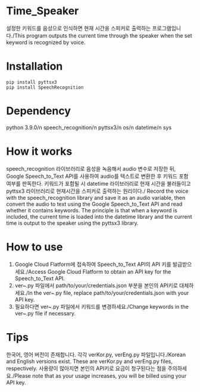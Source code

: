 # Time_Speaker
설정한 키워드를 음성으로 인식하면 현재 시간을 스피커로 출력하는 프로그램입니다./This program outputs the current time through the speaker when the set keyword is recognized by voice.

# Installation
```
pip install pyttsx3
pip install SpeechRecognition
```

# Dependency
python 3.9.0/n
speech_recognition/n
pyttsx3/n
os/n
datetime/n
sys


# How it works
speech_recognition 라이브러리로 음성을 녹음해서 audio 변수로 저장한 뒤, Google Speech_to_Text API를 사용하여 audio를 텍스트로 변환한 후 키워드 포함 여부를 판독한다. 키워드가 포함될 시 datetime 라이브러리로 현재 시간을 불러들이고 pyttsx3 라이브러리로 현재시간을 스피커로 출력하는 원리이다./ Record the voice with the speech_recognition library and save it as an audio variable, then convert the audio to text using the Google Speech_to_Text API and read whether it contains keywords. The principle is that when a keyword is included, the current time is loaded into the datetime library and the current time is output to the speaker using the pyttsx3 library.

# How to use
1. Google Cloud Flatform에 접속하여 Speech_to_Text API의 API 키를 발급받으세요./Access Google Cloud Flatform to obtain an API key for the Speech_to_Text API.
2. ver~.py 파일에서 path/to/your/credentials.json 부분을 본인의 API키로 대체하세요./In the ver~.py file, replace path/to/your/credentials.json with your API key.
3. 필요하다면 ver~.py 파일에서 키워드를 변경하세요./Change keywords in the ver~.py file if necessary.

# Tips
한국어, 영어 버전이 존재합니다. 각각 verKor.py, verEng.py 파일입니다./Korean and English versions exist. These are verKor.py and verEng.py files, respectively.
사용량이 많아지면 본인의 API키로 요금이 청구된다는 점을 주의하세요./Please note that as your usage increases, you will be billed using your API key.
